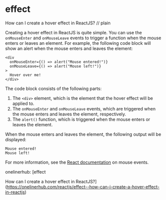 # effect

How can I create a hover effect in ReactJS?
// plain

Creating a hover effect in ReactJS is quite simple. You can use the `onMouseEnter` and `onMouseLeave` events to trigger a function when the mouse enters or leaves an element. For example, the following code block will show an alert when the mouse enters and leaves the element:

```
<div
  onMouseEnter={() => alert("Mouse entered!")}
  onMouseLeave={() => alert("Mouse left!")}
>
  Hover over me!
</div>
```

The code block consists of the following parts:
1. The `<div>` element, which is the element that the hover effect will be applied to.
2. The `onMouseEnter` and `onMouseLeave` events, which are triggered when the mouse enters and leaves the element, respectively.
3. The `alert()` function, which is triggered when the mouse enters or leaves the element.

When the mouse enters and leaves the element, the following output will be displayed:

```
Mouse entered!
Mouse left!
```

For more information, see the [React documentation](https://reactjs.org/docs/events.html#mouse-events) on mouse events.

onelinerhub: [effect

How can I create a hover effect in ReactJS?](https://onelinerhub.com/reactjs/effect--how-can-i-create-a-hover-effect-in-reactjs)